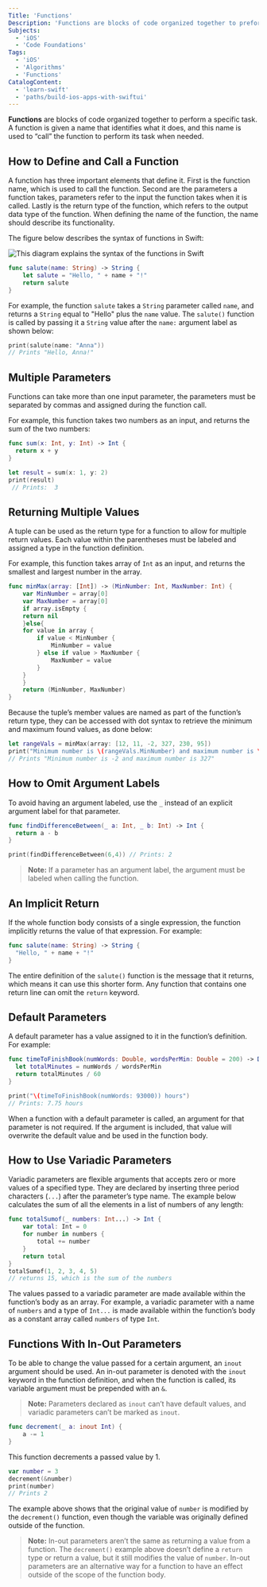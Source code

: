 ```yaml
---
Title: 'Functions'
Description: 'Functions are blocks of code organized together to preform a specific task.'
Subjects:
  - 'iOS'
  - 'Code Foundations'
Tags:
  - 'iOS'
  - 'Algorithms'
  - 'Functions'
CatalogContent:
  - 'learn-swift'
  - 'paths/build-ios-apps-with-swiftui'
---
```


**Functions** are blocks of code organized together to perform a specific task. A function is given a name that identifies what it does, and this name is used to “call” the function to perform its task when needed.

## How to Define and Call a Function

A function has three important elements that define it. First is the function name, which is used to call the function. Second are the parameters a function takes, parameters refer to the input the function takes when it is called. Lastly is the return type of the function, which refers to the output data type of the function. When defining the name of the function, the name should describe its functionality.

The figure below describes the syntax of functions in Swift:

![This diagram explains the syntax of the functions in Swift ](https://raw.githubusercontent.com/Codecademy/docs/main/media/swift-functions-diagram.png)

```Swift
func salute(name: String) -> String {
    let salute = "Hello, " + name + "!"
    return salute
}
```

For example, the function `salute` takes a `String` parameter called `name`, and returns a `String` equal to "Hello" plus the `name` value. The `salute()` function is called by passing it a `String` value after the `name:` argument label as shown below:

```Swift
print(salute(name: "Anna"))
// Prints "Hello, Anna!"
```

## Multiple Parameters

Functions can take more than one input parameter, the parameters must be separated by commas and assigned during the function call.

For example, this function takes two numbers as an input, and returns the sum of the two numbers:

```Swift
func sum(x: Int, y: Int) -> Int {
  return x + y
}

let result = sum(x: 1, y: 2)
print(result)
 // Prints:  3
```

## Returning Multiple Values

A tuple can be used as the return type for a function to allow for multiple return values. Each value within the parentheses must be labeled and assigned a type in the function definition.

For example, this function takes array of `Int` as an input, and returns the smallest and largest number in the array.

```Swift
func minMax(array: [Int]) -> (MinNumber: Int, MaxNumber: Int) {
    var MinNumber = array[0]
    var MaxNumber = array[0]
    if array.isEmpty {
    return nil
    }else{
    for value in array {
        if value < MinNumber {
            MinNumber = value
        } else if value > MaxNumber {
            MaxNumber = value
        }
    }
    }
    return (MinNumber, MaxNumber)
}
```

Because the tuple’s member values are named as part of the function’s return type, they can be accessed with dot syntax to retrieve the minimum and maximum found values, as done below:

```Swift
let rangeVals = minMax(array: [12, 11, -2, 327, 230, 95])
print("Minimum number is \(rangeVals.MinNumber) and maximum number is \(rangeVals.MaxNumber)")
// Prints "Minimum number is -2 and maximum number is 327"
```

## How to Omit Argument Labels

To avoid having an argument labeled, use the `_` instead of an explicit argument label for that parameter.

```Swift
func findDifferenceBetween(_ a: Int, _ b: Int) -> Int {
  return a - b
}

print(findDifferenceBetween(6,4)) // Prints: 2
```

> **Note:** If a parameter has an argument label, the argument must be labeled when calling the function.

## An Implicit Return

If the whole function body consists of a single expression, the function implicitly returns the value of that expression. For example:

```Swift
func salute(name: String) -> String {
  "Hello, " + name + "!"
}
```

The entire definition of the `salute()` function is the message that it returns, which means it can use this shorter form. Any function that contains one return line can omit the `return` keyword.

## Default Parameters

A default parameter has a value assigned to it in the function’s definition. For example:

```Swift
func timeToFinishBook(numWords: Double, wordsPerMin: Double = 200) -> Double {
  let totalMinutes = numWords / wordsPerMin
  return totalMinutes / 60
}

print("\(timeToFinishBook(numWords: 93000)) hours")
// Prints: 7.75 hours
```

When a function with a default parameter is called, an argument for that parameter is not required. If the argument is included, that value will overwrite the default value and be used in the function body.

## How to Use Variadic Parameters

Variadic parameters are flexible arguments that accepts zero or more values of a specified type. They are declared by inserting three period characters (`...`) after the parameter’s type name. The example below calculates the sum of all the elements in a list of numbers of any length:

```Swift
func totalSumof(_ numbers: Int...) -> Int {
    var total: Int = 0
    for number in numbers {
        total += number
    }
    return total
}
totalSumof(1, 2, 3, 4, 5)
// returns 15, which is the sum of the numbers
```

The values passed to a variadic parameter are made available within the function’s body as an array. For example, a variadic parameter with a name of `numbers` and a type of `Int...` is made available within the function’s body as a constant array called `numbers` of type `Int`.

## Functions With In-Out Parameters

To be able to change the value passed for a certain argument, an `inout` argument should be used. An in-out parameter is denoted with the `inout` keyword in the function definition, and when the function is called, its variable argument must be prepended with an `&`.

> **Note:** Parameters declared as `inout` can’t have default values, and variadic parameters can’t be marked as `inout`.

```Swift
func decrement(_ a: inout Int) {
    a -= 1
}
```

This function decrements a passed value by 1.

```Swift
var number = 3
decrement(&number)
print(number)
// Prints 2
```

The example above shows that the original value of `number` is modified by the `decrement()` function, even though the variable was originally defined outside of the function.

> **Note:** In-out parameters aren’t the same as returning a value from a function. The `decrement()` example above doesn’t define a `return` type or return a value, but it still modifies the value of `number`. In-out parameters are an alternative way for a function to have an effect outside of the scope of the function body.
